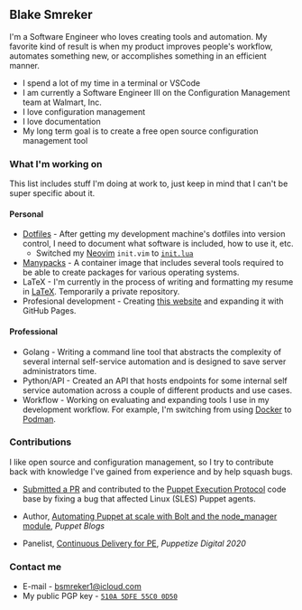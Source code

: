 ## Blake Smreker

I'm a Software Engineer who loves creating tools and automation. My favorite kind of result is when my product improves people's workflow, automates something new, or accomplishes something in an efficient manner.

- I spend a lot of my time in a terminal or VSCode
- I am currently a Software Engineer III on the Configuration Management team at Walmart, Inc.
- I love configuration management
- I love documentation
- My long term goal is to create a free open source configuration management tool

### What I'm working on

This list includes stuff I'm doing at work to, just keep in mind that I can't be super specific about it.

#### Personal

- [Dotfiles](https://github.com/bsmirks/dotfiles) - After getting my development machine's dotfiles into version control, I need to document what software is included, how to use it, etc.
  - Switched my [Neovim](https://neovim.io/) `init.vim` to [`init.lua`](https://github.com/bsmirks/dotfiles/blob/main/symlinks/nvim/.config/nvim/init.lua) 
- [Manypacks](https://github.com/bsmirks/manypacks) - A container image that includes several tools required to be able to create packages for various operating systems.
- LaTeX - I'm currently in the process of writing and formatting my resume in [LaTeX](). Temporarily a private repository.
- Profesional development - Creating [this website](https://github.com/bsmirks/bsmirks.github.io) and expanding it with GitHub Pages.

#### Professional

- Golang - Writing a command line tool that abstracts the complexity of several internal self-service automation and is designed to save server administrators time.
- Python/API - Created an API that hosts endpoints for some internal self service automation across a couple of different products and use cases.
- Workflow - Working on evaluating and expanding tools I use in my development workflow. For example, I'm switching from using [Docker](https://www.docker.com/) to [Podman](https://podman.io/).

### Contributions

I like open source and configuration management, so I try to contribute back with knowledge I've gained from experience and by help squash bugs.

- [Submitted a PR](https://github.com/puppetlabs/pxp-agent/pull/783) and contributed to the [Puppet Execution Protocol](https://github.com/puppetlabs/pxp-agent) code base by fixing a bug that affected Linux (SLES) Puppet agents.

- Author, [Automating Puppet at scale with Bolt and the node_manager module](https://puppet.com/blog/automating-puppet-scale-bolt-and-nodemanager-module/), _Puppet Blogs_

- Panelist, [Continuous Delivery for PE](https://www.youtube.com/watch?v=M5HVcevwAdE&list=PLV86BgbREluXpEPnW_Bb4kgZAlGit4EnW&index=41), _Puppetize Digital 2020_

### Contact me

- E-mail - bsmreker1@icloud.com
- My public PGP key - [`510A 5DFE 55C0 0D50`](https://keybase.io/bsmirks/pgp_keys.asc)